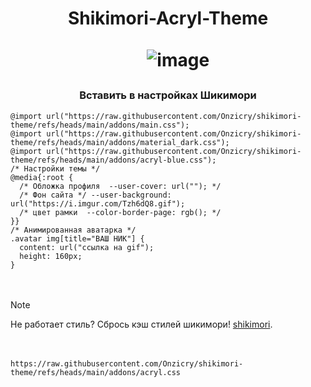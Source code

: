 <h1 align="center">Shikimori-Acryl-Theme</a> 
  
ㅤ
![image](https://github.com/user-attachments/assets/d5f9f152-c463-4820-81e1-fdbbb2dad03d)


<h3 align="center">Вставить в настройках Шикимори</h3>

```
@import url("https://raw.githubusercontent.com/Onzicry/shikimori-theme/refs/heads/main/addons/main.css");
@import url("https://raw.githubusercontent.com/Onzicry/shikimori-theme/refs/heads/main/addons/material_dark.css");
@import url("https://raw.githubusercontent.com/Onzicry/shikimori-theme/refs/heads/main/addons/acryl-blue.css");
/* Настройки темы */
@media{:root {
  /* Обложка профиля  --user-cover: url(""); */
  /* Фон сайта */ --user-background: url("https://i.imgur.com/Tzh6dQ8.gif");
  /* цвет рамки  --color-border-page: rgb(); */
}}
/* Анимированная аватарка */ 
.avatar img[title="ВАШ НИК"] {
  content: url("ссылка на gif");
  height: 160px;
}
```
ㅤ

> [!NOTE]
> Не работает стиль? Сбрось кэш стилей шикимори! [shikimori](https://shikimori.one/tests/reset_styles_cache).

ㅤ

```
https://raw.githubusercontent.com/Onzicry/shikimori-theme/refs/heads/main/addons/acryl.css
```
